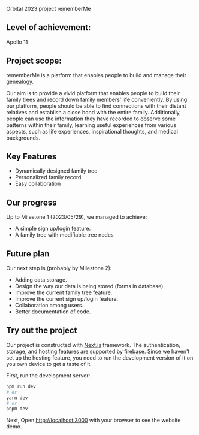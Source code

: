 Orbital 2023 project rememberMe

## Level of achievement: 
Apollo 11

## Project scope:
rememberMe is a platform that enables people to build and manage their genealogy.

Our aim is to provide a vivid platform that enables people to build their family trees and record down family members’ life conveniently. By using our platform, people should be able to find connections with their distant relatives and establish a close bond with the entire family. Additionally, people can use the information they have recorded to observe some patterns within their family, learning useful experiences from various aspects, such as life experiences, inspirational thoughts, and medical backgrounds.

## Key Features
- Dynamically designed family tree
- Personalized family record
- Easy collaboration

## Our progress
Up to Milestone 1 (2023/05/29), we managed to achieve: 
- A simple sign up/login feature.
- A family tree with modifiable tree nodes

## Future plan
Our next step is (probably by Milestone 2):
- Adding data storage.
- Design the way our data is being stored (forms in database).
- Improve the current family tree feature.
- Improve the current sign up/login feature.
- Collaboration among users.
- Better documentation of code.

## Try out the project
Our project is constructed with [Next.js](https://nextjs.org/) framework. The authentication, storage, and hosting features are supported by [firebase](https://firebase.google.com/). Since we haven't set up the hosting feature, you need to run the development version of it on you own device to get a taste of it.
<!-- This is a [Next.js](https://nextjs.org/) project bootstrapped with [`create-next-app`](https://github.com/vercel/next.js/tree/canary/packages/create-next-app). -->

First, run the development server:

```bash
npm run dev
# or
yarn dev
# or
pnpm dev
```

Next, Open [http://localhost:3000](http://localhost:3000) with your browser to see the website demo.

<!-- To learn more about Next.js, take a look at the following resources:

- [Next.js Documentation](https://nextjs.org/docs) - learn about Next.js features and API.
- [Learn Next.js](https://nextjs.org/learn) - an interactive Next.js tutorial.

You can check out [the Next.js GitHub repository](https://github.com/vercel/next.js/) - your feedback and contributions are welcome!

## Deploy on Vercel

The easiest way to deploy your Next.js app is to use the [Vercel Platform](https://vercel.com/new?utm_medium=default-template&filter=next.js&utm_source=create-next-app&utm_campaign=create-next-app-readme) from the creators of Next.js.

Check out our [Next.js deployment documentation](https://nextjs.org/docs/deployment) for more details. -->
